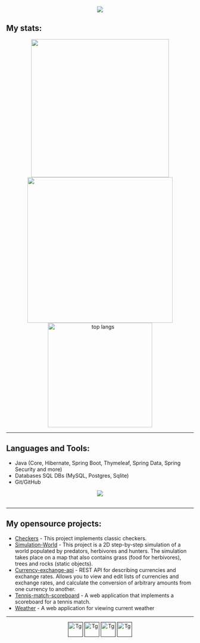<h1 align="center">
    <img src="https://readme-typing-svg.herokuapp.com?font=Roboto&weight=400&size=25&pause=1000&color=000000&center=true&vCenter=true&random=false&width=435&lines=Hello!+I'm+Aleksandr+Kamenev"/>
</h1>
<h2>My stats:</h2>
<div align=center>
  <img width=370  src="https://github-readme-stats.vercel.app/api?username=AleksandrKamen&show_icons=true&bg_color=00000000&title_color=000000" />
  <img width=390  src="https://streak-stats.demolab.com?user=AleksandrKamen&exclude_days=Sun%2CSat)](https://git.io/streak-stats"/>
  <br/>
  <img width=280  align="center" src="https://github-readme-stats.vercel.app/api/top-langs/?username=AleksandrKamen&theme=light&title_color=000000" alt="top langs" />
</div>
 <hr/>
 
 <h2>Languages and Tools:</h2>
 <ul>
     <li> Java (Core, Hibernate, Spring Boot, Thymeleaf, Spring Data, Spring Security and more)</li>
     <li> Databases SQL DBs (MySQL, Postgres, Sqlite)</li>
     <li> Git/GitHub</li>
 </ul>
<div align="center">
    <img src="https://skillicons.dev/icons?i=java,spring,postgres,sqlite,mysql,docker,bootstrap,html,css,gradle,hibernate,idea,postman,github,git" /> 
</div>
<br/>
<hr/>

<h2>My opensource projects:</h2> 
<ul>
<li><a href="https://github.com/AleksandrKamen/Checkers">Checkers</a> - This project implements classic checkers.</li> 
<li><a href="https://github.com/AleksandrKamen/Simulation-World">Simulation-World</a> - This project is a 2D step-by-step simulation of a world populated by predators, herbivores and hunters. The simulation takes place on a map that also contains grass (food for herbivores), trees and rocks (static objects).</li> 
<li><a href="https://github.com/AleksandrKamen/Currency-exchange-api">Currency-exchange-api</a> - REST API for describing currencies and exchange rates. Allows you to view and edit lists of currencies and exchange rates, and calculate the conversion of arbitrary amounts from one currency to another.</li> 
<li><a href="https://github.com/AleksandrKamen/Tennis-match-scoreboard">Tennis-match-scoreboard</a> - A web application that implements a scoreboard for a tennis match.</li> 
<li><a href="https://github.com/AleksandrKamen/Weather">Weather</a> - A web application for viewing current weather</li> 
</ul>
<hr/>
<p align ='center'>
  <a href=""><img src="https://github.com/AleksandrKamen/AleksandrKamen/assets/144233016/7ff3b583-235a-4d12-aa83-cc5326f35730" title="Wt" alt="Tg" width="40" height="40"/></a> 
  <a href=""><img src="https://github.com/AleksandrKamen/AleksandrKamen/assets/144233016/fb42d76c-f09b-46ee-8138-8606272a54a1" title="Tg" alt="Tg" width="40" height="40"/></a>
  <a href=""><img src="https://github.com/AleksandrKamen/AleksandrKamen/assets/144233016/d59afa68-1b90-478f-b386-9c9662d484e0" title="Gm" alt="Tg" width="40" height="40"/></a>
  <a href=""><img src="https://github.com/AleksandrKamen/AleksandrKamen/assets/144233016/a9af487b-bfae-43b5-ba3e-aa4caa996b2a" title="Hh" alt="Tg" width="40" height="40"/></a>  
</p>

